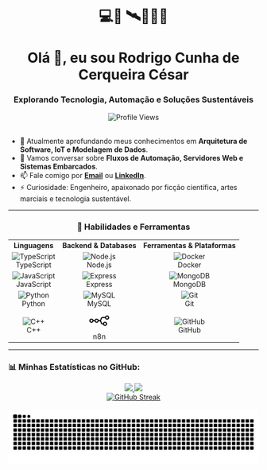 <div align="center">
  <h1>💻🌱 🛰️📡👻🐚</h1>
  <h1>Olá 👋, eu sou Rodrigo Cunha de Cerqueira César</h1>
  <h3>Explorando Tecnologia, Automação e Soluções Sustentáveis</h3>
</div>

<div align="center">
  <img src="https://komarev.com/ghpvc/?username=cerqueiracesar&label=Profile%20Views&color=0e75b6&style=flat-square" alt="Profile Views"/>
</div>

<br>

- 🚀 Atualmente aprofundando meus conhecimentos em **Arquitetura de Software, IoT e Modelagem de Dados**.
- 💬 Vamos conversar sobre **Fluxos de Automação, Servidores Web e Sistemas Embarcados**.
- 📫 Fale comigo por **[Email](mailto:rodjncsar@gmail.com)** ou **[LinkedIn](https://www.linkedin.com/in/rodcerqcsar)**.
- ⚡ Curiosidade: Engenheiro, apaixonado por ficção científica, artes marciais e tecnologia sustentável.

---

<div align="center">
  <h3>🚀 Habilidades e Ferramentas</h3>
  <table>
    <tr>
      <td align="center"><strong>Linguagens</strong></td>
      <td align="center"><strong>Backend & Databases</strong></td>
      <td align="center"><strong>Ferramentas & Plataformas</strong></td>
    </tr>
    <tr align="center">
      <td><img src="https://cdn.jsdelivr.net/gh/devicons/devicon/icons/typescript/typescript-original.svg" width="40" alt="TypeScript" /><br>TypeScript</td>
      <td><img src="https://cdn.jsdelivr.net/gh/devicons/devicon/icons/nodejs/nodejs-original-wordmark.svg" width="40" alt="Node.js" /><br>Node.js</td>
      <td><img src="https://cdn.jsdelivr.net/gh/devicons/devicon/icons/docker/docker-original.svg" width="40" alt="Docker" /><br>Docker</td>
    </tr>
    <tr align="center">
      <td><img src="https://cdn.jsdelivr.net/gh/devicons/devicon/icons/javascript/javascript-original.svg" width="40" alt="JavaScript" /><br>JavaScript</td>
      <td><img src="https://cdn.jsdelivr.net/gh/devicons/devicon/icons/express/express-original.svg" width="40" alt="Express" /><br>Express</td>
      <td><img src="https://cdn.jsdelivr.net/gh/devicons/devicon/icons/mongodb/mongodb-original-wordmark.svg" width="40" alt="MongoDB" /><br>MongoDB</td>
    </tr>
    <tr align="center">
      <td><img src="https://cdn.jsdelivr.net/gh/devicons/devicon/icons/python/python-original.svg" width="40" alt="Python" /><br>Python</td>
      <td><img src="https://cdn.jsdelivr.net/gh/devicons/devicon/icons/mysql/mysql-original-wordmark.svg" width="40" alt="MySQL" /><br>MySQL</td>
      <td><img src="https://cdn.jsdelivr.net/gh/devicons/devicon/icons/git/git-original.svg" width="40" alt="Git" /><br>Git</td>
    </tr>
    <tr align="center">
      <td><img src="https://cdn.jsdelivr.net/gh/devicons/devicon/icons/cplusplus/cplusplus-original.svg" width="40" alt="C++" /><br>C++</td>
      <td><img src="https://raw.githubusercontent.com/simple-icons/simple-icons/develop/icons/n8n.svg" width="40" alt="n8n" /><br>n8n</td>
      <td><img src="https://cdn.jsdelivr.net/gh/devicons/devicon/icons/github/github-original.svg" width="40" alt="GitHub" /><br>GitHub</td>
    </tr>
  </table>
</div>

---

### 📊 Minhas Estatísticas no GitHub:
<div align="center">
  <a href="https://github.com/cerqueiracesar">
    <img height="180em" src="https://github-readme-stats.vercel.app/api?username=cerqueiracesar&show_icons=true&theme=dracula&include_all_commits=true&count_private=true"/>
    <img height="180em" src="https://github-readme-stats.vercel.app/api/top-langs/?username=cerqueiracesar&layout=compact&langs_count=7&theme=dracula"/>
  </a>
</div>
<div align="center">
  <a href="https://git.io/streak-stats">
    <img src="https://streak-stats.demolab.com/?user=cerqueiracesar&theme=dracula" alt="GitHub Streak"/>
  </a>   
</div>

<br>

<div align="center">
  <img src="https://raw.githubusercontent.com/cerqueiracesar/cerqueiracesar/output/github-contribution-grid-snake.svg" alt="Snake animation" />
</div>
